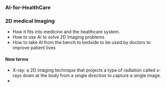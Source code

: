 ### AI-for-HealthCare

### 2D medical Imaging 
- How it fits into medicine and the healthcare system.
- How to use AI to solve 2D Imaging problems 
- How to take AI from the bench to bedside to be used by doctors to improve patient lives

#### New terms
- X-ray: a 2D imaging technique that projects a type of radiation called x-rays down at the body from a single direction to capture a single image.
- 

